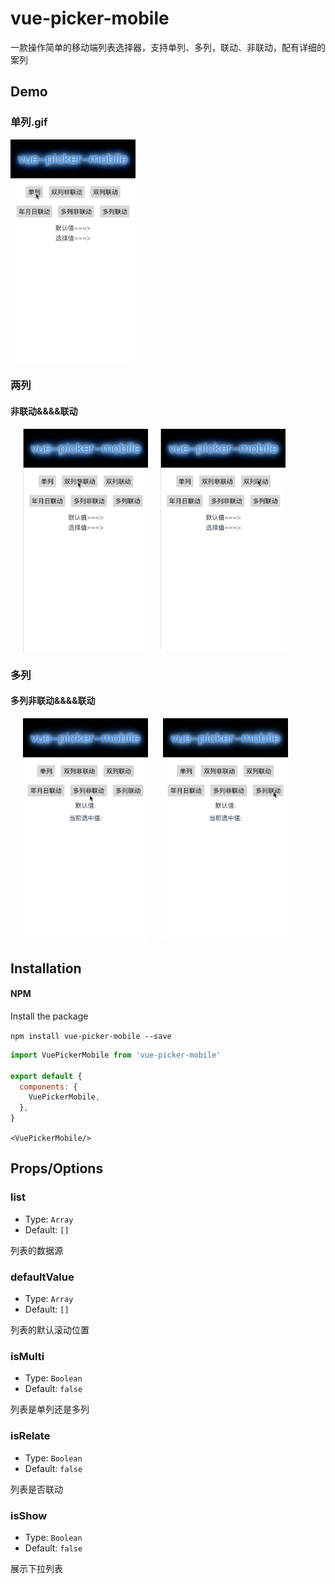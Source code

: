 # vue-picker-mobile
一款操作简单的移动端列表选择器，支持单列、多列，联动、非联动，配有详细的案列

## Demo
### 单列.gif
<img src='./src/assets/s1.gif' width="200px"/>

### 两列
#### 非联动&&&&联动
<img src='./src/assets/d1.gif' width="200px" hspace="20"/><img src='./src/assets/d2.gif' width="200px"/>


### 多列
#### 多列非联动&&&&联动
<img src='./src/assets/m1.gif' width="200px" hspace="20"/> <img src='./src/assets/m2.gif' width="200px"/>

## Installation

#### NPM
Install the package

`npm install vue-picker-mobile --save`

```javascript
import VuePickerMobile from 'vue-picker-mobile'

export default {
  components: {
    VuePickerMobile,
  },
}
```
`<VuePickerMobile/>`


## Props/Options

### list

- Type: `Array`
- Default: `[]`

列表的数据源

### defaultValue

- Type: `Array` 
- Default: `[]`

列表的默认滚动位置

### isMulti

- Type: `Boolean` 
- Default: `false`

列表是单列还是多列

### isRelate

- Type: `Boolean` 
- Default: `false`

列表是否联动

### isShow

- Type: `Boolean` 
- Default: `false`

展示下拉列表




